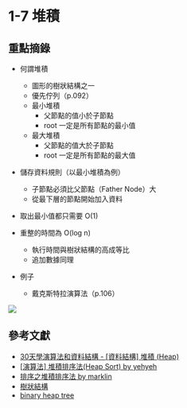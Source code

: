 # 1-7 堆積

## 重點摘錄
- 何謂堆積
    - 圖形的樹狀結構之一
    - 優先佇列（p.092）
    - 最小堆積
        - 父節點的值小於子節點
        - root 一定是所有節點的最小值
    - 最大堆積
        - 父節點的值大於子節點
        - root 一定是所有節點的最大值

- 儲存資料規則（以最小堆積為例）
    - 子節點必須比父節點（Father Node）大
    - 從最下層的節點開始加入資料

- 取出最小值都只需要 O(1)
- 重整的時間為 O(log n)
    - 執行時間與樹狀結構的高成等比
    - 追加數據同理

- 例子
    - 戴克斯特拉演算法（p.106）

![](https://i.imgur.com/MaHD80w.png)




## 參考文獻
- [30天學演算法和資料結構 - [資料結構] 堆積 (Heap)](https://ithelp.ithome.com.tw/articles/10206479)
- [[演算法] 堆積排序法(Heap Sort) by yehyeh](https://ithelp.ithome.com.tw/articles/10206479)
- [排序之堆積排序法 by marklin](https://ithelp.ithome.com.tw/articles/10206479)
- [樹狀結構](https://zh.wikipedia.org/wiki/树_(数据结构))
- [binary heap tree](http://alrightchiu.github.io/SecondRound/priority-queuebinary-heap.html)